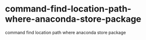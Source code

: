 # command-find-location-path-where-anaconda-store-package
command find location path where anaconda store package
